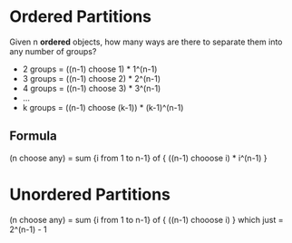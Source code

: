 
# Ordered Partitions
Given n **ordered** objects, how many ways are there to separate them into any number of groups?

* 2 groups = ((n-1) choose 1) * 1^(n-1)
* 3 groups = ((n-1) choose 2) * 2^(n-1)
* 4 groups = ((n-1) choose 3) * 3^(n-1)
* ...
* k groups = ((n-1) choose (k-1)) * (k-1)^(n-1)

## Formula
(n choose any) = sum {i from 1 to n-1} of {
    ((n-1) chooose i) * i^(n-1)
}

# Unordered Partitions
(n choose any) = sum {i from 1 to n-1} of {
    ((n-1) chooose i)
}
which just = 2^(n-1) - 1




